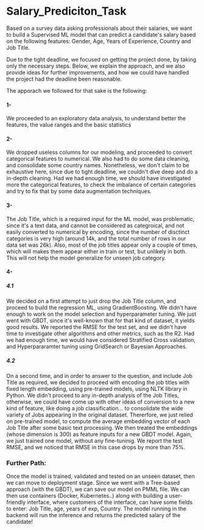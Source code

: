 # Salary_Prediciton_Task


Based on a survey data asking professionals about their salaries, we want to build a Supervised ML model that can predict a candidate's salary based on the following features: Gender, Age, Years of Experience, Country and Job Title.

Due to the tight deadline, we focused on getting the project done, by taking only the necessary steps. Below, we explain the approach, and we also provide ideas for further improvements, and how we could have handled the project had the deadline been reasonable.

The apporach we followed for that sake is the following:

#### 1- 
We proceeded to an exploratory data analysis, to understand better the features, the value ranges and the basic statistics

#### 2- 
We dropped useless columns for our modeling, and proceeded to convert categorical features to numerical. We also had to do some data cleaning, and consolidate some country names. Nonetheless, we don't claim to be exhaustive here, since due to tight deadline, we couldn't dive deep and do a in-depth cleaning. Had we had enough time, we should have investigated more the categorical features, to check the imbalance of certain categories and try to fix that by some data augmentation techniques.

#### 3- 
The Job Title, which is a required input for the ML model, was problematic, since it's a text data, and cannot be considered as categroical, and not easily converted to numerical by encoding, since the number of disctinct categories is very high (around 14k, and the total number of rows in our data set was 26k). Also, most of the job titles appear only a couple of times, which will makes them appear either in train or test, but unlikely in both. This will not help the model generalize for unseen job category. 

#### 4-
##### 4.1 
We decided on a first attempt to just drop the Job Title column, and proceed to build the regression ML, using GradientBoosting. We didn't have enough to work on the model selection and hyperparameter tuning. We just went with GBDT, since it's well-known that for that kind of dataset, it yields good results. We reported the RMSE for the test set, and we didn't have time to investigate other algorithms and other metrics, such as the R2.
Had we had enough time, we would have considered Stratified Cross validation, and Hyperpararamter tuning using GridSearch or Bayesian Approaches.


##### 4.2 
On a second time, and in order to answer to the question, and include Job Title as required, we decided to proceed with encoding the job titles with fixed length embedding, using pre-trained models, using NLTK library in Python. We didn't proceed to any in-depth analysis of the Job Titles, otherwise, we could have come up with other ideas of conversion to a new kind of feature, like doing a job classification... to consolidate the wide variety of Jobs appearing in the original dataset. Thererfore, we just relied on pre-trained model, to compute the average embedding vector of each Job Title after some basic text processing. We then treated the embeddings (whose dimension is 300) as feature inputs for a new GBDT model. Again, we just trained one model, without any fine-tuninig. We report the test RMSE, and we noticed that RMSE in this case drops by more than 75%.


### Further Path:

Once the model is trained, validated and tested on an unseen dataset, then we can move to deployment stage. Since we went with a Tree-based approach (with the GBDT), we can save our model on PMML file. We can then use containers (Docker, Kubernetes..) along with building a user-friendly interface, where customers of the interface, can have some fields to enter: Job Title, age, years of exp, Country. The model running in the backend will run the inference and returns the predicted salary of the candidate! 
